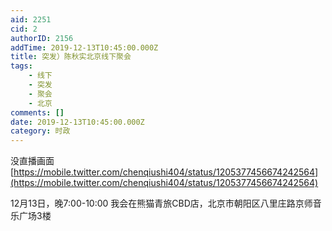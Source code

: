 ```yaml
---
aid: 2251
cid: 2
authorID: 2156
addTime: 2019-12-13T10:45:00.000Z
title: 突发）陈秋实北京线下聚会
tags:
    - 线下
    - 突发
    - 聚会
    - 北京
comments: []
date: 2019-12-13T10:45:00.000Z
category: 时政
---
```


没直播画面[https://mobile.twitter.com/chenqiushi404/status/1205377456674242564](https://mobile.twitter.com/chenqiushi404/status/1205377456674242564)

12月13日，晚7:00-10:00 我会在熊猫青旅CBD店，北京市朝阳区八里庄路京师音乐广场3楼
